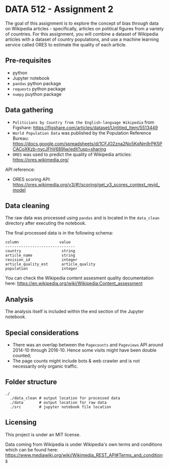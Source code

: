 # DATA 512 - Assignment 2

The goal of this assignment is to explore the concept of bias through data on Wikipedia articles - specifically, articles on political figures from a variety of countries. For this assignment, you will combine a dataset of Wikipedia articles with a dataset of country populations, and use a machine learning service called ORES to estimate the quality of each article.

## Pre-requisites
- python
- Jupyter notebook
- `pandas` python package
- `requests` python package
- `numpy` puython package

## Data gathering
- `Politicians by Country from the English-language Wikipedia` from Figshare: https://figshare.com/articles/dataset/Untitled_Item/5513449
- `World Population Data` was published by the Population Reference Bureau: https://docs.google.com/spreadsheets/d/1CFJO2zna2No5KqNm9rPK5PCACoXKzb-nycJFhV689Iw/edit?usp=sharing
- `ORES` was used to predict the quality of Wikipedia articles: https://ores.wikimedia.org/

API reference: 
- ORES scoring API: https://ores.wikimedia.org/v3/#!/scoring/get_v3_scores_context_revid_model

## Data cleaning
The raw data was processed using `pandas` and is located in the `data_clean` directory after executing the notebook.

The final processed data is in the following schema:
```
column                  value
-------------------------------
country                  string
article_name             string
revision_id              integer
article_quality_est      article_quality
population               integer
```

You can check the Wikipedia content assesment quality documentation here: https://en.wikipedia.org/wiki/Wikipedia:Content_assessment 

## Analysis
The analysis itself is included within the end section of the Jupyter notebook.

## Special considerations
- There was an overlap between the `Pagecounts` and `Pageviews` API around 2014-10 through 2016-10. Hence some visits might have been double counted;
- The page counts might include bots & web crawler and is not necessarily only organic traffic.

## Folder structure
```
./
  ./data_clean # output location for processed data
  ./data       # output location for raw data
  ./src        # jupyter notebook file location
```

## Licensing
This project is under an MIT license.

Data coming from Wikipedia is under Wikipedia's own terms and conditions which can be found here: https://www.mediawiki.org/wiki/Wikimedia_REST_API#Terms_and_conditions

